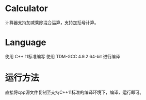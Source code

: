 # Calculator
计算器支持加减乘除混合运算，支持加括号计算。

# Language
使用 C++ 11标准编写
使用 TDM-GCC 4.9.2 64-bit 进行编译

# 运行方法
直接将cpp源文件复制至支持C++11标准的编译环境下，编译，运行即可。
